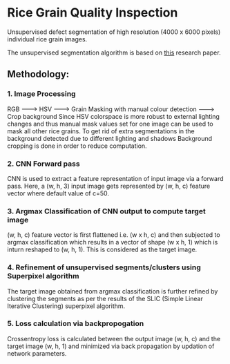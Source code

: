 # Rice Grain Quality Inspection
Unsupervised defect segmentation of high resolution (4000 x 6000 pixels) individual rice grain images.

The unsupervised segmentation algorithm is based on [this](https://kanezaki.github.io/pytorch-unsupervised-segmentation/ICASSP2018_kanezaki.pdf) research paper.

## Methodology:
### 1. Image Processing
RGB ---> HSV ---> Grain Masking with manual colour detection ---> Crop background
Since HSV colorspace is more robust to external lighting changes and thus manual mask values set for one image can be used to mask all other rice grains. To get rid of extra segmentations in the background detected due to different lighting and shadows
Background cropping is done in order to reduce computation.

### 2. CNN Forward pass
CNN is used to extract a feature representation of input image via a forward pass. Here, a (w, h, 3) input image gets represented by (w, h, c) 
feature vector where default value of c=50.

### 3. Argmax Classification of CNN output to compute target image
(w, h, c) feature vector is first flattened i.e. (w x h, c) and then subjected to argmax classification which results in a vector of shape (w x h, 1) which is inturn 
reshaped to (w, h, 1). This is considered as the target image.

### 4. Refinement of unsupervised segments/clusters using Superpixel algorithm
The target image obtained from argmax classification is further refined by clustering the segments as per the results of the SLIC (Simple Linear Iterative Clustering)
superpixel algorithm.

### 5. Loss calculation via backpropogation
Crossentropy loss is calculated between the output image (w, h, c) and the target image (w, h, 1) and minimized via back propagation by updation 
of network parameters.
